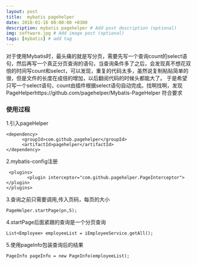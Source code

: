 ```yaml
---
layout: post
title:  mybatis pagehelper
date: 2018-01-16 00:00:00 +0300
description: mybatis pagehelper # Add post description (optional)
img: software.jpg # Add image post (optional)
tags: [mybatis] # add tag
---
```

对于使用Mybatis时，最头痛的就是写分页，需要先写一个查询count的select语句，然后再写一个真正分页查询的语句，当查询条件多了之后，会发现真不想花双倍的时间写count和select，可以发现，重复的代码太多，虽然说复制粘贴简单的很，但是文件的长度在成倍的增加，以后翻阅代码的时候头都能大了。
于是希望只写一个select语句，count由插件根据select语句自动完成。找啊找啊，发现PageHelperhttps://github.com/pagehelper/Mybatis-PageHelper 符合要求

### 使用过程
1.引入pageHelper
```
<dependency>
      <groupId>com.github.pagehelper</groupId>
      <artifactId>pagehelper</artifactId>
</dependency>
```
2.mybatis-config注册
```
 <plugins>
        <plugin interceptor="com.github.pagehelper.PageInterceptor"></plugin>
</plugins>
```
3.查询之前只需要调用,传入页码，每页的大小
```
PageHelper.startPage(pn,5);
```
4.startPage后面紧跟的查询是一个分页查询
```
List<Employee> employeeList = iEmployeeService.getAll();
```
5.使用pageInfo包装查询后的结果
```
PageInfo pageInfo = new PageInfo(employeeList);
```










